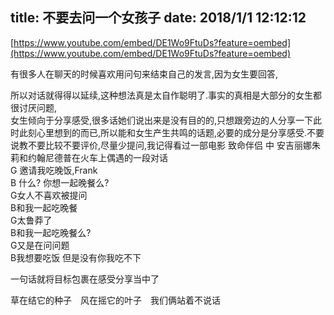 title: 不要去问一个女孩子
date: 2018/1/1 12:12:12
---
[https://www.youtube.com/embed/DE1Wo9FtuDs?feature=oembed](https://www.youtube.com/embed/DE1Wo9FtuDs?feature=oembed)

有很多人在聊天的时候喜欢用问句来结束自己的发言,因为女生要回答,

所以对话就得得以延续,这种想法真是太自作聪明了.事实的真相是大部分的女生都很讨厌问题,  
女生倾向于分享感受,很多话她们说出来是没有目的的,只想跟旁边的人分享一下此时此刻心里想到的而已,所以能和女生产生共鸣的话题,必要的成分是分享感受.不要说教不要比较不要评价,尽量少提问,我记得看过一部电影 致命伴侣 中 安吉丽娜朱莉和约翰尼德普在火车上偶遇的一段对话  
G 邀请我吃晚饭,Frank  
B 什么? 你想一起晚餐么?  
G女人不喜欢被提问  
B和我一起吃晚餐  
G太鲁莽了  
B和我一起吃晚餐么?  
G又是在问问题  
B我想要吃饭 但是没有你我吃不下

一句话就将目标包裹在感受分享当中了



草在结它的种子　风在摇它的叶子　我们俩站着不说话

